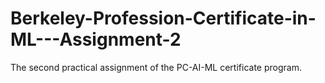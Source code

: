 # Berkeley-Profession-Certificate-in-ML---Assignment-2
The second practical assignment of the PC-AI-ML certificate program.
